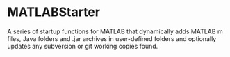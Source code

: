 MATLABStarter
=============

A series of startup functions for MATLAB that dynamically adds MATLAB m files, Java folders and .jar archives in user-defined folders and optionally updates any subversion or git working copies found.
